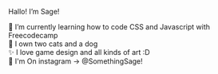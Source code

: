 Hallo! I’m Sage!
	
  🌱 I’m currently learning how to code CSS and Javascript with Freecodecamp  
  🍄 I own two cats and a dog    
  ✨ I love game design and all kinds of art :D    
  🌻 I'm On instagram -> @SomethingSage!  
<!---
SomethingSage/SomethingSage is a ✨ special ✨ repository because its `README.md` (this file) appears on your GitHub profile.
You can click the Preview link to take a look at your changes.
--->
